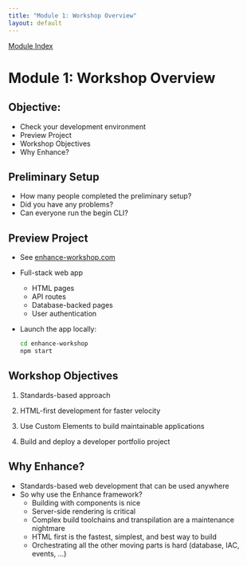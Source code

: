 ```yaml
---
title: "Module 1: Workshop Overview"
layout: default
---
```


[Module Index](/)


# Module 1: Workshop Overview

## Objective:

- Check your development environment
- Preview Project
- Workshop Objectives
- Why Enhance?


## Preliminary Setup

- How many people completed the preliminary setup?
- Did you have any problems?
- Can everyone run the begin CLI?

## Preview Project


- See [enhance-workshop.com](enhance-workshop.com)
- Full-stack web app
  - HTML pages
  - API routes
  - Database-backed pages
  - User authentication
- Launch the app locally:

  ```bash
  cd enhance-workshop
  npm start
  ```

## Workshop Objectives

1. Standards-based approach

2. HTML-first development for faster velocity
3. Use Custom Elements to build maintainable applications
4. Build and deploy a developer portfolio project


## Why Enhance?

- Standards-based web development that can be used anywhere
- So why use the Enhance framework?
    - Building with components is nice
    - Server-side rendering is critical
    - Complex build toolchains and transpilation are a maintenance nightmare
    - HTML first is the fastest, simplest, and best way to build
    - Orchestrating all the other moving parts is hard (database, IAC, events, …)
